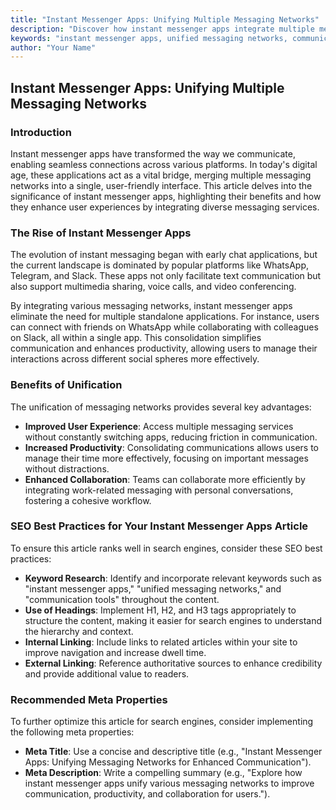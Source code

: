 ```yaml
---
title: "Instant Messenger Apps: Unifying Multiple Messaging Networks"
description: "Discover how instant messenger apps integrate multiple messaging networks, boosting communication and productivity for users."
keywords: "instant messenger apps, unified messaging networks, communication tools, productivity apps"
author: "Your Name"
---
```


## Instant Messenger Apps: Unifying Multiple Messaging Networks

### Introduction

Instant messenger apps have transformed the way we communicate, enabling seamless connections across various platforms. In today's digital age, these applications act as a vital bridge, merging multiple messaging networks into a single, user-friendly interface. This article delves into the significance of instant messenger apps, highlighting their benefits and how they enhance user experiences by integrating diverse messaging services.

### The Rise of Instant Messenger Apps

The evolution of instant messaging began with early chat applications, but the current landscape is dominated by popular platforms like WhatsApp, Telegram, and Slack. These apps not only facilitate text communication but also support multimedia sharing, voice calls, and video conferencing.

By integrating various messaging networks, instant messenger apps eliminate the need for multiple standalone applications. For instance, users can connect with friends on WhatsApp while collaborating with colleagues on Slack, all within a single app. This consolidation simplifies communication and enhances productivity, allowing users to manage their interactions across different social spheres more effectively.

### Benefits of Unification

The unification of messaging networks provides several key advantages:

- **Improved User Experience**: Access multiple messaging services without constantly switching apps, reducing friction in communication.
- **Increased Productivity**: Consolidating communications allows users to manage their time more effectively, focusing on important messages without distractions.
- **Enhanced Collaboration**: Teams can collaborate more efficiently by integrating work-related messaging with personal conversations, fostering a cohesive workflow.

### SEO Best Practices for Your Instant Messenger Apps Article

To ensure this article ranks well in search engines, consider these SEO best practices:

- **Keyword Research**: Identify and incorporate relevant keywords such as "instant messenger apps," "unified messaging networks," and "communication tools" throughout the content.
- **Use of Headings**: Implement H1, H2, and H3 tags appropriately to structure the content, making it easier for search engines to understand the hierarchy and context.
- **Internal Linking**: Include links to related articles within your site to improve navigation and increase dwell time.
- **External Linking**: Reference authoritative sources to enhance credibility and provide additional value to readers.

### Recommended Meta Properties

To further optimize this article for search engines, consider implementing the following meta properties:
- **Meta Title**: Use a concise and descriptive title (e.g., "Instant Messenger Apps: Unifying Messaging Networks for Enhanced Communication").
- **Meta Description**: Write a compelling summary (e.g., "Explore how instant messenger apps unify various messaging networks to improve communication, productivity, and collaboration for users.").